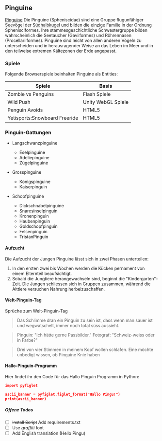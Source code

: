 ## Pinguine
[Pinguine](images/pinguin.jpg)
Die Pinguine (Spheniscidae) sind eine Gruppe flugunfähiger [Seevögel](https://de.wikipedia.org/wiki/Meeresvogel) der [Südhalbkugel](https://de.wikipedia.org/wiki/S%C3%BCdhalbkugel) und bilden die einzige Familie in der Ordnung Sphenisciformes. Ihre stammesgeschichtliche Schwestergruppe bilden wahrscheinlich die Seetaucher (Gaviiformes) und Röhrennasen (Procellariiformes). Pinguine sind leicht von allen anderen Vögeln zu unterscheiden und in herausragender Weise an das Leben im Meer und in den teilweise extremen Kältezonen der Erde angepasst.

### Spiele 
Folgende Browserspiele beinhalten Pinguine als Entities:

| Spiele | Basis |
| ----------- | ----------- |
| Zombie vs Penguins | Flash Spiele |
| Wild Push | Unity WebGL Spiele |
| Penguin Avoids | HTML5 |
| Yetisports:Snowboard Freeride | HTML5

### Pinguin-Gattungen  
- Langschwanzpinguine
  - Eselpinguine
  - Adeliepinguine
   - Zügelpinguine
  

- Grosspinguine
  - Königspinguine
  - Kaiserpinguin
- Schopfpinguine
  - Dickschnabelpinguine
  - Snaresinselpinguin
  - Kronenpinguin
  - Haubenpinguin
  - Goldschopfpinguin
  - Felsenpinguin
  - TristanPinguin 
  
#### Aufzucht
  Die Aufzucht der Jungen Pinguine lässt sich in zwei Phasen unterteilen:

  1. In den ersten zwei bis Wochen werden die Kücken pernament von einem Elternteil beaufsichtigt.
  2. Sobald die Jungtiere herangewachseln sind, beginnt die "Kindergarten"-Zeit. Die Jungen schliessen sich in Gruppen zusammen, während die Alttiere versuchen Nahrung herbeizuschaffen.

#### Welt-Pinguin-Tag
Sprüche zum Welt-Pinguin-Tag

> Das Schlimme dran ein Pinguin zu sein ist, dass wenn man sauer ist und wegwatschelt, immer noch total süss aussieht.

> Pinguin: "Ich hätte gerne Passbilder." Fotograf: "Schweiz-weiss oder in Farbe?"

> Drei von vier Stimmen in meinem Kopf wollen schlafen. Eine möchte unbedigt wissen, ob Pinguine Knie haben

#### Hallo-Pinguin-Programm
Hier findet ihr den Code für das Hallo Pinguin Programm in Python:
```json
import pyfiglet

ascii_banner = pyfiglet.figlet_format("Hallo Pingu!")
print(ascii_banner)
```

##### Offene Todos
- [ ] ~~Install Script~~ Add requirements.txt
- [ ] Use *graffiti* font
- [ ] Add English translation (Hello Pingu)
